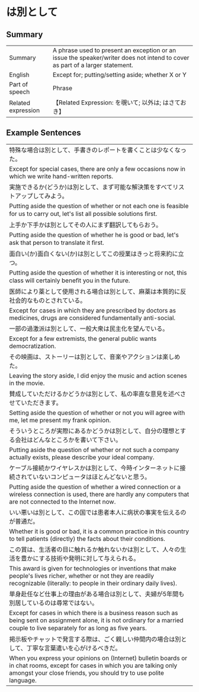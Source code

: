 # は別として

## Summary

<table><tr>   <td>Summary</td>   <td>A phrase used to present an exception or an issue the speaker/writer does not intend to cover as part of a larger statement.</td></tr><tr>   <td>English</td>   <td>Except for; putting/setting aside; whether X or Y</td></tr><tr>   <td>Part of speech</td>   <td>Phrase</td></tr><tr>   <td>Related expression</td>   <td>【Related Expression: を覗いて; 以外は; はさておき】</td></tr></table>

## Example Sentences

<table><tr><td>特殊な場合は別として、手書きのレポートを書くことは少なくなった。</td></tr><tr><td>Except for special cases, there are only a few occasions now in which we write hand-written reports.</td></tr><tr><td>実施できるか(どうか)は別として、まず可能な解決策をすべてリストアップしてみよう。</td></tr><tr><td>Putting aside the question of whether or not each one is feasible for us to carry out, let's list all possible solutions ﬁrst.</td></tr><tr><td>上手か下手かは別としてその人にまず翻訳してもらおう。</td></tr><tr><td>Putting aside the question of whether he is good or bad, let's ask that person to translate it ﬁrst.</td></tr><tr><td>面白い(か)面白くない(か)は別としてこの授業はきっと将来約に立つ。</td></tr><tr><td>Putting aside the question of whether it is interesting or not, this class will certainly beneﬁt you in the future.</td></tr><tr><td>医師により薬として使用される場合は別として、麻薬は本質的に反社会的なものとされている。</td></tr><tr><td>Except for cases in which they are prescribed by doctors as medicines, drugs are considered fundamentally anti-social.</td></tr><tr><td>一部の過激派は別として、一般大衆は民主化を望んでいる。</td></tr><tr><td>Except for a few extremists, the general public wants democratization.</td></tr><tr><td>その映画は、ストーリーは別として、音楽やアクションは楽しめた。</td></tr><tr><td>Leaving the story aside, I did enjoy the music and action scenes in the movie.</td></tr><tr><td>賛成していただけるかどうかは別として、私の率直な意見を述べさせていただきます。</td></tr><tr><td>Setting aside the question of whether or not you will agree with me, let me present my frank opinion.</td></tr><tr><td>そういうところが実際にあるかどうかは別として、自分の理想とする会社はどんなところかを書いて下さい。</td></tr><tr><td>Putting aside the question of whether or not such a company actually exists, please describe your ideal company.</td></tr><tr><td>ケーブル接続かワイヤレスかは別として、今時インターネットに接続されていないコンピュータはほとんどないと思う。</td></tr><tr><td>Putting aside the question of whether a wired connection or a wireless connection is used, there are hardly any computers that are not connected to the Internet now.</td></tr><tr><td>いい悪いは別として、この国では患者本人に病状の事実を伝えるのが普通だ。</td></tr><tr><td>Whether it is good or bad, it is a common practice in this country to tell patients (directly) the facts about their conditions.</td></tr><tr><td>この賞は、生活者の目に触れるか触れないかは別として、人々の生活を豊かにする技術や発明に対して与えられる。</td></tr><tr><td>This award is given for technologies or inventions that make people's lives richer, whether or not they are readily recognizable (literally: to people in their ordinary daily lives).</td></tr><tr><td>単身赴任など仕事上の理由がある場合は別として、夫婦が5年間も別居しているのは尋常ではない。</td></tr><tr><td>Except for cases in which there is a business reason such as being sent on assignment alone, it is not ordinary for a married couple to live separately for as long as ﬁve years.</td></tr><tr><td>掲示板やチャットで発言する際は、ごく親しい仲間内の場合は別として、丁寧な言葉遣いを心がけるべきだ。</td></tr><tr><td>When you express your opinions on (Internet) bulletin boards or in chat rooms, except for cases in which you are talking only amongst your close friends, you should try to use polite language.</td></tr></table>

